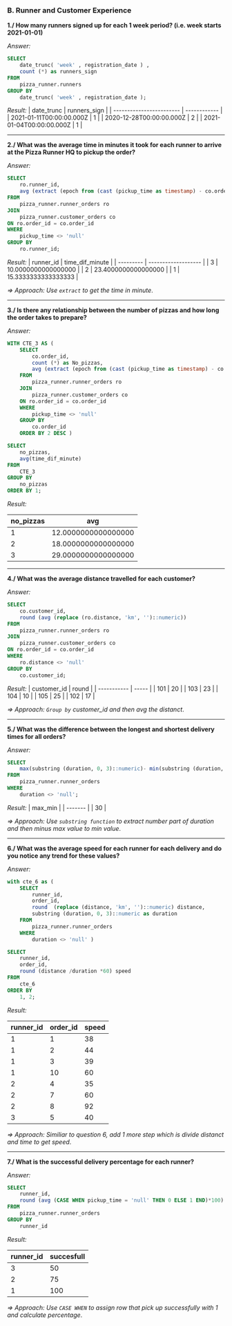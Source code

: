 ### **B. Runner and Customer Experience**
**1./ How many runners signed up for each 1 week period? (i.e. week starts 2021-01-01)**

*Answer:*
````sql
SELECT   
    date_trunc( 'week' , registration_date ) ,
    count (*) as runners_sign
FROM 
    pizza_runner.runners
GROUP BY 
    date_trunc( 'week' , registration_date );
````
*Result:*
| date_trunc               | runners_sign |
| ------------------------ | ------------ |
| 2021-01-11T00:00:00.000Z | 1            |
| 2020-12-28T00:00:00.000Z | 2            |
| 2021-01-04T00:00:00.000Z | 1            |

***
**2./ What was the average time in minutes it took for each runner to arrive at the Pizza Runner HQ to pickup the order?**

*Answer:*
````sql
SELECT 
    ro.runner_id,
    avg (extract (epoch from (cast (pickup_time as timestamp) - co.order_time))::integer/60) time_dif_minute 
FROM 
    pizza_runner.runner_orders ro
JOIN 
    pizza_runner.customer_orders co 
ON ro.order_id = co.order_id
WHERE 
    pickup_time <> 'null'
GROUP BY 
    ro.runner_id;
````

*Result:*
| runner_id | time_dif_minute     |
| --------- | ------------------- |
| 3         | 10.0000000000000000 |
| 2         | 23.4000000000000000 |
| 1         | 15.3333333333333333 |

*=> Approach: Use `extract` to get the time in minute*.
***
**3./ Is there any relationship between the number of pizzas and how long the order takes to prepare?**

*Answer:*
````sql
WITH CTE_3 AS (
    SELECT 
        co.order_id,
        count (*) as No_pizzas,
        avg (extract (epoch from (cast (pickup_time as timestamp) - co.order_time))::integer/60) time_dif_minute 
    FROM 
        pizza_runner.runner_orders ro
    JOIN 
        pizza_runner.customer_orders co 
    ON ro.order_id = co.order_id
    WHERE 
        pickup_time <> 'null'
    GROUP BY 
        co.order_id
    ORDER BY 2 DESC )

SELECT 
    no_pizzas,
    avg(time_dif_minute)
FROM 
    CTE_3
GROUP BY 
    no_pizzas
ORDER BY 1;

````
*Result:*

| no_pizzas | avg                 |
| --------- | ------------------- |
| 1         | 12.0000000000000000 |
| 2         | 18.0000000000000000 |
| 3         | 29.0000000000000000 |

***
**4./ What was the average distance travelled for each customer?**

*Answer:*

````sql
SELECT 
    co.customer_id,
    round (avg (replace (ro.distance, 'km', '')::numeric))
FROM 
    pizza_runner.runner_orders ro 
JOIN 
    pizza_runner.customer_orders co 
ON ro.order_id = co.order_id
WHERE 
    ro.distance <> 'null'
GROUP BY 
    co.customer_id;
````

*Result:*
| customer_id | round |
| ----------- | ----- |
| 101         | 20    |
| 103         | 23    |
| 104         | 10    |
| 105         | 25    |
| 102         | 17    |

*=> Approach: `Group by` *customer_id* and then avg the distanct*.
***
**5./ What was the difference between the longest and shortest delivery times for all orders?**

*Answer:*
````sql
SELECT 
    max(substring (duration, 0, 3)::numeric)- min(substring (duration, 0, 3)::numeric) max_min
FROM 
    pizza_runner.runner_orders
WHERE 
    duration <> 'null';
````

*Result:*
| max_min |
| ------- |
| 30      |

*=> Approach: Use `substring function` to extract number part of duration and then minus max value to min value*.
***
**6./ What was the average speed for each runner for each delivery and do you notice any trend for these values?**

*Answer:*
````sql
with cte_6 as (
    SELECT 
        runner_id,
        order_id,
        round  (replace (distance, 'km', '')::numeric) distance,
        substring (duration, 0, 3)::numeric as duration
    FROM 
        pizza_runner.runner_orders
    WHERE 
        duration <> 'null' )

SELECT 
    runner_id,
    order_id,
    round (distance /duration *60) speed
FROM 
    cte_6
ORDER BY 
    1, 2;
````

*Result:* 

| runner_id | order_id | speed |
| --------- | -------- | ----- |
| 1         | 1        | 38    |
| 1         | 2        | 44    |
| 1         | 3        | 39    |
| 1         | 10       | 60    |
| 2         | 4        | 35    |
| 2         | 7        | 60    |
| 2         | 8        | 92    |
| 3         | 5        | 40    |

*=> Approach: Similiar to question 6, add 1 more step which is divide distanct and time to get speed*.
***
**7./ What is the successful delivery percentage for each runner?**

*Answer:*
````sql
SELECT 
    runner_id,
    round (avg (CASE WHEN pickup_time = 'null' THEN 0 ELSE 1 END)*100) AS succesfull
FROM 
    pizza_runner.runner_orders
GROUP BY 
    runner_id
````

*Result:*

| runner_id | succesfull |
| --------- | ---------- |
| 3         | 50         |
| 2         | 75         |
| 1         | 100        |

*=> Approach: Use `CASE WHEN` to assign row that pick up successfully with 1 and calculate percentage*.
